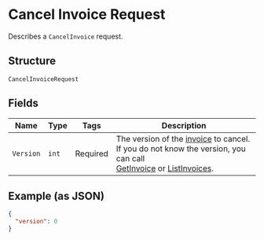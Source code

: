 
# Cancel Invoice Request

Describes a `CancelInvoice` request.

## Structure

`CancelInvoiceRequest`

## Fields

| Name | Type | Tags | Description |
|  --- | --- | --- | --- |
| `Version` | `int` | Required | The version of the [invoice](../../doc/models/invoice.md) to cancel.<br>If you do not know the version, you can call<br>[GetInvoice](../../doc/api/invoices.md#get-invoice) or [ListInvoices](../../doc/api/invoices.md#list-invoices). |

## Example (as JSON)

```json
{
  "version": 0
}
```

